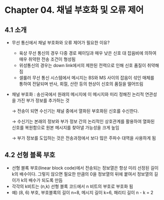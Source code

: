 # Chapter 04. 채널 부호화 및 오류 제어

## 4.1 소개

- 무선 통신에서 채널 부호화와 오류 제어가 필요한 이유?

  - 육상 무선 통신의 경우 다중 경로 페이딩과 매우 낮은 신호 대 잡음비에 의하여 매우 취약한 전송 조건이 형성됨
  - 위성통신의 경우는 down link에서의 제한된 전력으로 인해 신호 품질이 취약해짐
  - 셀룰러 무선 통신 시스템에서 메시지는 BS와 MS 사이의 잡음이 섞인 매체를 통하여 전달되며 반사, 회절, 산란 등의 현상이 신호의 품질을 떨어뜨림

- 채널 부호화 : 송신국에서 원래의 메시지에 이 메시지와 미리 정해진 논리적 연관성을 가진 부가 정보를 추가하는 것

  → 전송이 되면 수신기는 채널 중에서 열화된 부호화된 신호를 수신한다.

  → 수신기는 본래의 정보와 부가 정보 간의 논리적인 상호관계를 활용하여 열화된 신호를 복원함으로 원본 메시지를 찾아낼 가능성을 크게 높임

  → 부가 정보를 도입하는 것은 전송과정에서 보다 많은 주파수 대역을 사용하게 됨

## 4.2 선형 블록 부호

- 선형 블록 부호(linear block code)에서 전송되는 정보열은 항상 미리 선정된 길이 k의 배수이다. 그렇지 않으면 필요한 만큼의 0을 정보열의 뒤에 붙여서 정보열의 길이가 k의 배수가 되도록 만듬
- 각각의 k비트는 (n,k) 선형 블록 코드에서 n 비트의 부호로 부호화 됨
- 예) (8, 6) 부호, 부호블록의 길이 n=8, 메시지 길이 k=6, 패리티 길이 n - k = 2
